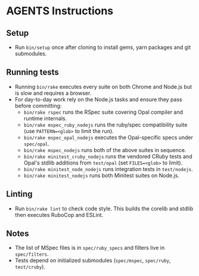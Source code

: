 # AGENTS Instructions

## Setup
- Run `bin/setup` once after cloning to install gems, yarn packages and git submodules.

## Running tests
- Running `bin/rake` executes every suite on both Chrome and Node.js but is slow and requires a browser.
- For day-to-day work rely on the Node.js tasks and ensure they pass before committing:
  - `bin/rake rspec` runs the RSpec suite covering Opal compiler and runtime internals.
  - `bin/rake mspec_ruby_nodejs` runs the ruby/spec compatibility suite (use `PATTERN=<glob>` to limit the run).
  - `bin/rake mspec_opal_nodejs` executes the Opal-specific specs under `spec/opal`.
  - `bin/rake mspec_nodejs` runs both of the above suites in sequence.
  - `bin/rake minitest_cruby_nodejs` runs the vendored CRuby tests and Opal's stdlib additions from `test/opal` (set `FILES=<glob>` to limit).
  - `bin/rake minitest_node_nodejs` runs integration tests in `test/nodejs`.
  - `bin/rake minitest_nodejs` runs both Minitest suites on Node.js.

## Linting
- Run `bin/rake lint` to check code style. This builds the corelib and stdlib then executes RuboCop and ESLint.

## Notes
- The list of MSpec files is in `spec/ruby_specs` and filters live in `spec/filters`.
- Tests depend on initialized submodules (`spec/mspec`, `spec/ruby`, `test/cruby`).
